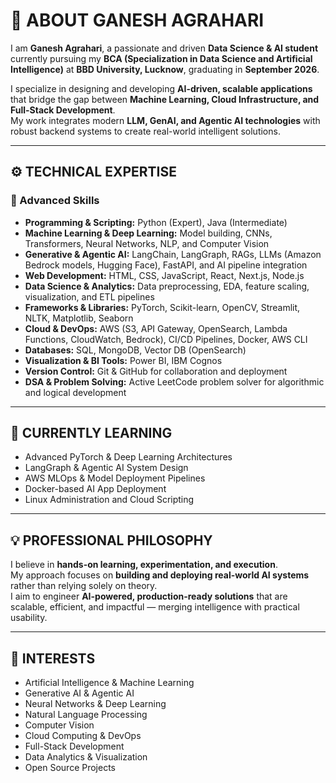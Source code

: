 # 🧠 ABOUT GANESH AGRAHARI

I am **Ganesh Agrahari**, a passionate and driven **Data Science & AI student** currently pursuing my **BCA (Specialization in Data Science and Artificial Intelligence)** at **BBD University, Lucknow**, graduating in **September 2026**.

I specialize in designing and developing **AI-driven, scalable applications** that bridge the gap between **Machine Learning, Cloud Infrastructure, and Full-Stack Development**.  
My work integrates modern **LLM, GenAI, and Agentic AI technologies** with robust backend systems to create real-world intelligent solutions.

---

## ⚙️ TECHNICAL EXPERTISE

### 🔹 Advanced Skills
- **Programming & Scripting:** Python (Expert), Java (Intermediate)  
- **Machine Learning & Deep Learning:** Model building, CNNs, Transformers, Neural Networks, NLP, and Computer Vision  
- **Generative & Agentic AI:** LangChain, LangGraph, RAGs, LLMs (Amazon Bedrock models, Hugging Face), FastAPI, and AI pipeline integration  
- **Web Development:** HTML, CSS, JavaScript, React, Next.js, Node.js  
- **Data Science & Analytics:** Data preprocessing, EDA, feature scaling, visualization, and ETL pipelines  
- **Frameworks & Libraries:** PyTorch, Scikit-learn, OpenCV, Streamlit, NLTK, Matplotlib, Seaborn  
- **Cloud & DevOps:** AWS (S3, API Gateway, OpenSearch, Lambda Functions, CloudWatch, Bedrock), CI/CD Pipelines, Docker, AWS CLI  
- **Databases:** SQL, MongoDB, Vector DB (OpenSearch)  
- **Visualization & BI Tools:** Power BI, IBM Cognos  
- **Version Control:** Git & GitHub for collaboration and deployment  
- **DSA & Problem Solving:** Active LeetCode problem solver for algorithmic and logical development  

---

## 📘 CURRENTLY LEARNING
- Advanced PyTorch & Deep Learning Architectures  
- LangGraph & Agentic AI System Design  
- AWS MLOps & Model Deployment Pipelines  
- Docker-based AI App Deployment  
- Linux Administration and Cloud Scripting  

---

## 💡 PROFESSIONAL PHILOSOPHY
I believe in **hands-on learning, experimentation, and execution**.  
My approach focuses on **building and deploying real-world AI systems** rather than relying solely on theory.  
I aim to engineer **AI-powered, production-ready solutions** that are scalable, efficient, and impactful — merging intelligence with practical usability.

---

## 🎯 INTERESTS
- Artificial Intelligence & Machine Learning  
- Generative AI & Agentic AI  
- Neural Networks & Deep Learning  
- Natural Language Processing  
- Computer Vision  
- Cloud Computing & DevOps  
- Full-Stack Development  
- Data Analytics & Visualization  
- Open Source Projects  

